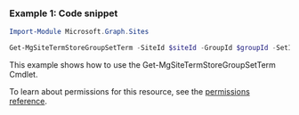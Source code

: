 ### Example 1: Code snippet

```powershellImport-Module Microsoft.Graph.Sites

Get-MgSiteTermStoreGroupSetTerm -SiteId $siteId -GroupId $groupId -SetId $setId -TermId $termId
```
This example shows how to use the Get-MgSiteTermStoreGroupSetTerm Cmdlet.
To learn about permissions for this resource, see the [permissions reference](/graph/permissions-reference).

